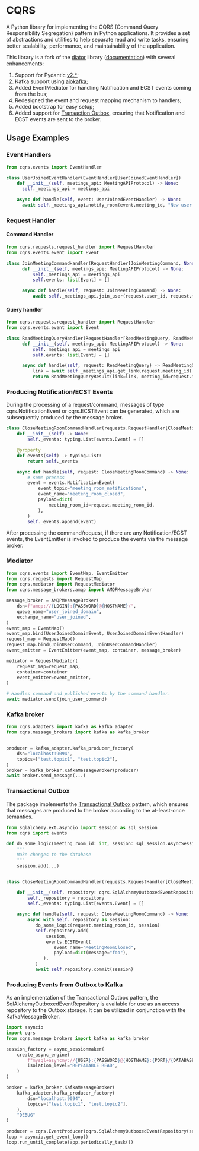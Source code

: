 # CQRS

A Python library for implementing the CQRS (Command Query Responsibility Segregation) pattern in Python applications. It provides a set of abstractions and utilities to help separate read and write tasks, ensuring better scalability, performance, and maintainability of the application.

This library is a fork of the [diator](https://github.com/akhundMurad/diator) library ([documentation](https://akhundmurad.github.io/diator/)) with several enhancements:

1. Support for Pydantic [v2.*](https://docs.pydantic.dev/2.8/);
2. Kafka support using [aiokafka](https://github.com/aio-libs/aiokafka);
3. Added EventMediator for handling Notification and ECST events coming from the bus;
4. Redesigned the event and request mapping mechanism to handlers;
5. Added bootstrap for easy setup;
6. Added support for [Transaction Outbox](https://microservices.io/patterns/data/transactional-outbox.html), ensuring that Notification and ECST events are sent to the broker.

## Usage Examples

### Event Handlers

```python
from cqrs.events import EventHandler

class UserJoinedEventHandler(EventHandler[UserJoinedEventHandler])
    def __init__(self, meetings_api: MeetingAPIProtocol) -> None:
      self._meetings_api = meetings_api

    async def handle(self, event: UserJoinedEventHandler) -> None:
      await self._meetings_api.notify_room(event.meeting_id, "New user joined!")
```

### Request Handler

#### Command Handler

```python
from cqrs.requests.request_handler import RequestHandler
from cqrs.events.event import Event

class JoinMeetingCommandHandler(RequestHandler[JoinMeetingCommand, None])
      def __init__(self, meetings_api: MeetingAPIProtocol) -> None:
          self._meetings_api = meetings_api
          self.events: list[Event] = []

      async def handle(self, request: JoinMeetingCommand) -> None:
          await self._meetings_api.join_user(request.user_id, request.meeting_id)
```

#### Query handler

```python
from cqrs.requests.request_handler import RequestHandler
from cqrs.events.event import Event

class ReadMeetingQueryHandler(RequestHandler[ReadMeetingQuery, ReadMeetingQueryResult])
      def __init__(self, meetings_api: MeetingAPIProtocol) -> None:
          self._meetings_api = meetings_api
          self.events: list[Event] = []

      async def handle(self, request: ReadMeetingQuery) -> ReadMeetingQueryResult:
          link = await self._meetings_api.get_link(request.meeting_id)
          return ReadMeetingQueryResult(link=link, meeting_id=request.meeting_id)

```

### Producing Notification/ECST Events

During the processing of a request/command, messages of type cqrs.NotificationEvent or cqrs.ECSTEvent can be generated, which are subsequently produced by the message broker.


```python
class CloseMeetingRoomCommandHandler(requests.RequestHandler[CloseMeetingRoomCommand, None]):
    def __init__(self) -> None:
        self._events: typing.List[events.Event] = []

    @property
    def events(self) -> typing.List:
        return self._events

    async def handle(self, request: CloseMeetingRoomCommand) -> None:
        # some process
        event = events.NotificationEvent(
            event_topic="meeting_room_notifications",
            event_name="meeteng_room_closed",
            payload=dict(
                meeting_room_id=request.meeting_room_id,
            ),
        )
        self._events.append(event)
```

After processing the command/request, if there are any Notification/ECST events,
the EventEmitter is invoked to produce the events via the message broker.

### Mediator

```python
from cqrs.events import EventMap, EventEmitter
from cqrs.requests import RequestMap
from cqrs.mediator import RequestMediator
from cqrs.message_brokers.amqp import AMQPMessageBroker

message_broker = AMQPMessageBroker(
    dsn=f"amqp://{LOGIN}:{PASSWORD}@{HOSTNAME}/",
    queue_name="user_joined_domain",
    exchange_name="user_joined",
)
event_map = EventMap()
event_map.bind(UserJoinedDomainEvent, UserJoinedDomainEventHandler)
request_map = RequestMap()
request_map.bind(JoinUserCommand, JoinUserCommandHandler)
event_emitter = EventEmitter(event_map, container, message_broker)

mediator = RequestMediator(
    request_map=request_map,
    container=container
    event_emitter=event_emitter,
)

# Handles command and published events by the command handler.
await mediator.send(join_user_command)
```

### Kafka broker

```python
from cqrs.adapters import kafka as kafka_adapter
from cqrs.message_brokers import kafka as kafka_broker


producer = kafka_adapter.kafka_producer_factory(
    dsn="localhost:9094",
    topics=["test.topic1", "test.topic2"],
)
broker = kafka_broker.KafkaMessageBroker(producer)
await broker.send_message(...)
```

### Transactional Outbox

The package implements the [Transactional Outbox](https://microservices.io/patterns/data/transactional-outbox.html) pattern, which ensures that messages are produced to the broker according to the at-least-once semantics.


```python
from sqlalchemy.ext.asyncio import session as sql_session
from cqrs import events

def do_some_logic(meeting_room_id: int, session: sql_session.AsyncSession):
    """
    Make changes to the database
    """
    session.add(...)


class CloseMeetingRoomCommandHandler(requests.RequestHandler[CloseMeetingRoomCommand, None]):

    def __init__(self, repository: cqrs.SqlAlchemyOutboxedEventRepository):
        self._repository = repository
        self._events: typing.List[events.Event] = []

    async def handle(self, request: CloseMeetingRoomCommand) -> None:
        async with self._repository as session:
           do_some_logic(request.meeting_room_id, session)
           self.repository.add(
               session,
               events.ECSTEvent(
                  event_name="MeetingRoomClosed",
                  payload=dict(message="foo"),
              ),
           )
           await self.repository.commit(session)
```


### Producing Events from Outbox to Kafka

As an implementation of the Transactional Outbox pattern, the SqlAlchemyOutboxedEventRepository is available for use as an access repository to the Outbox storage. It can be utilized in conjunction with the KafkaMessageBroker.

```python
import asyncio
import cqrs
from cqrs.message_brokers import kafka as kafka_broker

session_factory = async_sessionmaker(
    create_async_engine(
        f"mysql+asyncmy://{USER}:{PASSWORD}@{HOSTNAME}:{PORT}/{DATABASE}",
        isolation_level="REPEATABLE READ",
    )
)

broker = kafka_broker.KafkaMessageBroker(
    kafka_adapter.kafka_producer_factory(
        dsn="localhost:9094",
        topics=["test.topic1", "test.topic2"],
    ),
    "DEBUG"
)

producer = cqrs.EventProducer(cqrs.SqlAlchemyOutboxedEventRepository(session_factory, zlib.ZlibCompressor()), broker)
loop = asyncio.get_event_loop()
loop.run_until_complete(app.periodically_task())
```
